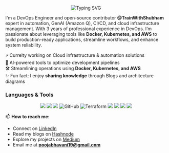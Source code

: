 <p align="center">
  <img src="https://readme-typing-svg.herokuapp.com/?lines=Hello,+tech+explorers!+%F0%9F%91%8B;Welcome+to+my+GitHub;I+am+Pooja+Bhavani;a+DevOps%2FSRE+Engineer!&font=Fira+Code&size=30&duration=4000&pause=1000&color=00FF00&center=true&width=800&height=90" alt="Typing SVG"/>
</p>



I'm a DevOps Engineer and open-source contributor **@TrainWithShubham** expert in automation, GenAI (Amazon Q), CI/CD, and cloud infrastructure management. With 3 years of professional experience in DevOps. 
I’m passionate about leveraging tools like **Docker, Kubernetes, and AWS** to build production-ready applications, streamline workflows, and enhance system reliability.


⚡ Currelty working on Cloud infrastructure & automation solutions  
🤖 AI-powered tools to optimize development pipelines  
🛠️ Streamlining operations using **Docker, Kubernetes, and AWS**  
✨ Fun fact: I enjoy **sharing knowledge** through Blogs and architecture diagrams


### Languages & Tools

<p align="center">
  <img src="https://img.shields.io/badge/AWS-FF9900?style=for-the-badge&logo=amazon-aws&logoColor=white" />
  <img src="https://img.shields.io/badge/Bash-4EAA25?style=for-the-badge&logo=gnu-bash&logoColor=white" />
  <img src="https://img.shields.io/badge/Docker-2496ED?style=for-the-badge&logo=docker&logoColor=white" />
  <img src="https://img.shields.io/badge/GitHub-181717?style=for-the-badge&logo=github&logoColor=white" alt="GitHub" />
  <img src="https://img.shields.io/badge/Terraform-7B42BC?style=for-the-badge&logo=terraform&logoColor=white" alt="Terraform" />
  <img src="https://img.shields.io/badge/Kubernetes-326CE5?style=for-the-badge&logo=kubernetes&logoColor=white" />
  <img src="https://img.shields.io/badge/Jenkins-D24939?style=for-the-badge&logo=jenkins&logoColor=white" />
  <img src="https://img.shields.io/badge/Linux-FCC624?style=for-the-badge&logo=linux&logoColor=black" />
  <img src="https://img.shields.io/badge/Grafana-F46800?style=for-the-badge&logo=grafana&logoColor=white" />
</p>



📫 **How to reach me:**  
- Connect on [LinkedIn](https://www.linkedin.com/in/poojabhavani08-devops/)  
- Read my blogs on [Hashnode](https://hashnode.com/@Poojabhavani08)  
- Explore my projects on [Medium](https://medium.com/@poojabhavani19)  
- Email me at **poojabhavani19@gmail.com**
